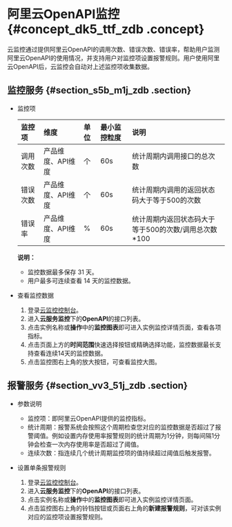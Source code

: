 # 阿里云OpenAPI监控 {#concept_dk5_ttf_zdb .concept}

云监控通过提供阿里云OpenAPI的调用次数、错误次数、错误率，帮助用户监测阿里云OpenAPI的使用情况，并支持用户对监控项设置报警规则。用户使用阿里云OpenAPI后，云监控会自动对上述监控项收集数据。

## 监控服务 {#section_s5b_m1j_zdb .section}

-   监控项

    |监控项|维度|单位|最小监控粒度|说明|
    |:--|:-|:-|:-----|:-|
    |调用次数|产品维度、API维度|个|60s|统计周期内调用接口的总次数|
    |错误次数|产品维度、API维度|个|60s|统计周期内调用的返回状态码大于等于500的次数|
    |错误率|产品维度、API维度|%|60s|统计周期内返回状态码大于等于500的次数/调用总次数\*100|

    **说明：** 

    -   监控数据最多保存 31 天。
    -   用户最多可连续查看 14 天的监控数据。

-   查看监控数据
    1.  登录[云监控控制台](https://cloudmonitor.console.aliyun.com)。
    2.  进入**云服务监控**下的**OpenAPI**的接口列表。
    3.  点击实例名称或**操作**中的**监控图表**即可进入实例监控详情页面，查看各项指标。
    4.  点击页面上方的**时间范围**快速选择按钮或精确选择功能，监控数据最长支持查看连续14天的监控数据。
    5.  点击监控图右上角的放大按钮，可查看监控大图。

## 报警服务 {#section_vv3_51j_zdb .section}

-   参数说明
    -   监控项：即阿里云OpenAPI提供的监控指标。
    -   统计周期：报警系统会按照这个周期检查您对应的监控数据是否超过了报警阈值。例如设置内存使用率报警规则的统计周期为1分钟，则每间隔1分钟会检查一次内存使用率是否超过了阈值。
    -   连续次数：指连续几个统计周期监控项的值持续超过阈值后触发报警。

-   设置单条报警规则
    1.  登录[云监控控制台](https://cloudmonitor.console.aliyun.com)。
    2.  进入**云服务监控**下的**OpenAPI**的接口列表。
    3.  点击实例名称或**操作**中的**监控图表**即可进入实例监控详情页面。
    4.  点击监控图右上角的铃铛按钮或页面右上角的**新建报警规则**，可对该实例对应的监控项设置报警规则。

